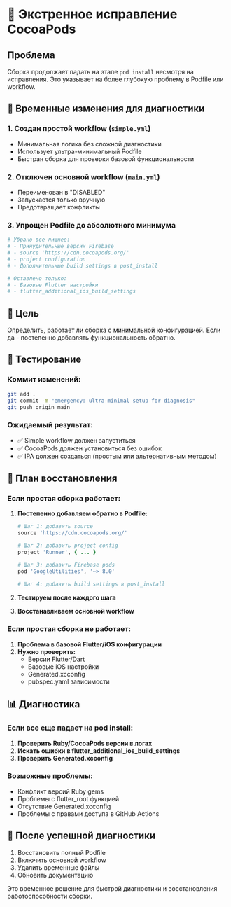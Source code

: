 # 🚨 Экстренное исправление CocoaPods

## Проблема
Сборка продолжает падать на этапе `pod install` несмотря на исправления. Это указывает на более глубокую проблему в Podfile или workflow.

## 🔧 Временные изменения для диагностики

### 1. Создан простой workflow (`simple.yml`)
- Минимальная логика без сложной диагностики
- Использует ультра-минимальный Podfile
- Быстрая сборка для проверки базовой функциональности

### 2. Отключен основной workflow (`main.yml`)
- Переименован в "DISABLED"
- Запускается только вручную
- Предотвращает конфликты

### 3. Упрощен Podfile до абсолютного минимума
```ruby
# Убрано все лишнее:
# - Принудительные версии Firebase
# - source 'https://cdn.cocoapods.org/'
# - project configuration
# - Дополнительные build settings в post_install

# Оставлено только:
# - Базовые Flutter настройки
# - flutter_additional_ios_build_settings
```

## 🎯 Цель
Определить, работает ли сборка с минимальной конфигурацией. Если да - постепенно добавлять функциональность обратно.

## 🚀 Тестирование

### Коммит изменений:
```bash
git add .
git commit -m "emergency: ultra-minimal setup for diagnosis"
git push origin main
```

### Ожидаемый результат:
- ✅ Simple workflow должен запуститься
- ✅ CocoaPods должен установиться без ошибок
- ✅ IPA должен создаться (простым или альтернативным методом)

## 🔄 План восстановления

### Если простая сборка работает:

1. **Постепенно добавляем обратно в Podfile:**
   ```ruby
   # Шаг 1: добавить source
   source 'https://cdn.cocoapods.org/'
   
   # Шаг 2: добавить project config
   project 'Runner', { ... }
   
   # Шаг 3: добавить Firebase pods
   pod 'GoogleUtilities', '~> 8.0'
   
   # Шаг 4: добавить build settings в post_install
   ```

2. **Тестируем после каждого шага**

3. **Восстанавливаем основной workflow**

### Если простая сборка не работает:

1. **Проблема в базовой Flutter/iOS конфигурации**
2. **Нужно проверить:**
   - Версии Flutter/Dart
   - Базовые iOS настройки
   - Generated.xcconfig
   - pubspec.yaml зависимости

## 📊 Диагностика

### Если все еще падает на pod install:

1. **Проверить Ruby/CocoaPods версии в логах**
2. **Искать ошибки в flutter_additional_ios_build_settings**
3. **Проверить Generated.xcconfig**

### Возможные проблемы:
- Конфликт версий Ruby gems
- Проблемы с flutter_root функцией
- Отсутствие Generated.xcconfig
- Проблемы с правами доступа в GitHub Actions

## 🎉 После успешной диагностики

1. Восстановить полный Podfile
2. Включить основной workflow
3. Удалить временные файлы
4. Обновить документацию

Это временное решение для быстрой диагностики и восстановления работоспособности сборки.